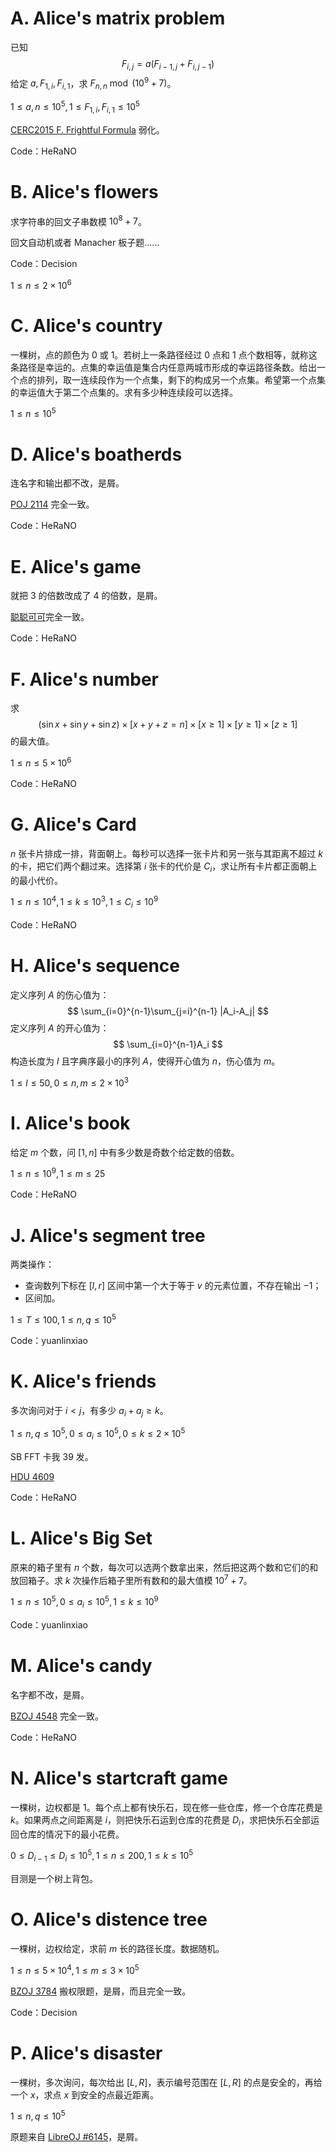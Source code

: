 # A. Alice's matrix problem

已知
$$
F_{i,j}=a(F_{i-1,j}+F_{i,j-1})
$$
给定 $a,F_{1,i},F_{i,1}$，求 $F_{n,n}\bmod (10^9+7)$。

$1\le a,n\le 10^5,1\le F_{1,i},F_{i,1}\le 10^5$

[CERC2015 F. Frightful Formula](https://codeforces.com/gym/101480/attachments/download/5837/20152016-acmicpc-central-europe-regional-contest-cerc-15-en.pdf) 弱化。

Code：HeRaNO

# B. Alice's flowers

求字符串的回文子串数模 $10^8+7$。

回文自动机或者 Manacher 板子题……

Code：Decision

$1\le n\le 2\times 10^6$

# C. Alice's country

一棵树，点的颜色为 $0$ 或 $1$。若树上一条路径经过 $0$ 点和 $1$ 点个数相等，就称这条路径是幸运的。点集的幸运值是集合内任意两城市形成的幸运路径条数。给出一个点的排列，取一连续段作为一个点集，剩下的构成另一个点集。希望第一个点集的幸运值大于第二个点集的。求有多少种连续段可以选择。

$1\le n\le 10^5$

# D. Alice's boatherds

连名字和输出都不改，是屑。

[POJ 2114](http://poj.org/problem?id=2114) 完全一致。

Code：HeRaNO

# E. Alice's game

就把 $3$ 的倍数改成了 $4$ 的倍数，是屑。

[聪聪可可](https://www.luogu.com.cn/problem/P2634)完全一致。

Code：HeRaNO

# F. Alice's number

求
$$
(\sin x+\sin y+\sin z)\times[x+y+z=n]\times[x\ge 1]\times[y\ge 1]\times[z\ge 1]
$$
的最大值。

$1\le n\le 5\times 10^6$

Code：HeRaNO

# G. Alice's Card

$n$ 张卡片排成一排，背面朝上。每秒可以选择一张卡片和另一张与其距离不超过 $k$ 的卡，把它们两个翻过来。选择第 $i$ 张卡的代价是 $C_i$，求让所有卡片都正面朝上的最小代价。

$1\le n\le 10^4,1\le k\le 10^3,1\le C_i\le 10^9$

Code：HeRaNO

# H. Alice's sequence

定义序列 $A$ 的伤心值为：
$$
\sum_{i=0}^{n-1}\sum_{j=i}^{n-1} |A_i-A_j|
$$
定义序列 $A$ 的开心值为：
$$
\sum_{i=0}^{n-1}A_i
$$
构造长度为 $l$ 且字典序最小的序列 $A$，使得开心值为 $n$，伤心值为 $m$。

$1\le l\le 50,0\le n,m\le 2\times 10^3$

# I. Alice's book

给定 $m$ 个数，问 $[1,n]$ 中有多少数是奇数个给定数的倍数。

$1\le n\le 10^9,1\le m\le 25$

Code：HeRaNO

# J. Alice's segment tree

两类操作：

- 查询数列下标在 $[l,r]$ 区间中第一个大于等于 $v$ 的元素位置，不存在输出 $-1$；
- 区间加。

$1\le T\le 100,1\le n,q\le 10^5$

Code：yuanlinxiao

# K. Alice's friends

多次询问对于 $i<j$，有多少 $a_i+a_j\ge k$。

$1\le n,q\le 10^5,0\le a_i\le 10^5,0\le k\le 2\times 10^5$

SB FFT 卡我 39 发。

[HDU 4609](http://acm.hdu.edu.cn/showproblem.php?pid=4609)

Code：HeRaNO

# L. Alice's Big Set

原来的箱子里有 $n$ 个数，每次可以选两个数拿出来，然后把这两个数和它们的和放回箱子。求 $k$ 次操作后箱子里所有数和的最大值模 $10^7+7$。

$1\le n\le 10^5,0\le a_i\le 10^5,1\le k\le 10^9$

Code：yuanlinxiao

# M. Alice's candy

名字都不改，是屑。

[BZOJ 4548](https://www.lydsy.com/JudgeOnline/problem.php?id=4548) 完全一致。

Code：HeRaNO

# N. Alice's startcraft game

一棵树，边权都是 $1$。每个点上都有快乐石，现在修一些仓库，修一个仓库花费是 $k$。如果两点之间距离是 $i$，则把快乐石运到仓库的花费是 $D_i$，求把快乐石全部运回仓库的情况下的最小花费。

$0\le D_{i-1}\le D_i\le 10^5,1\le n\le 200,1\le k\le 10^5$

目测是一个树上背包。

# O. Alice's distence tree

一棵树，边权给定，求前 $m$ 长的路径长度。数据随机。

$1\le n\le 5\times 10^4,1\le m\le 3\times 10^5$

[BZOJ 3784](https://www.lydsy.com/JudgeOnline/problem.php?id=3784) 搬权限题，是屑，而且完全一致。

Code：Decision

# P. Alice's disaster

一棵树，多次询问，每次给出 $[L,R]$，表示编号范围在 $[L,R]$ 的点是安全的，再给一个 $x$，求点 $x$ 到安全的点最近距离。

$1\le n,q\le 10^5$

原题来自 [LibreOJ #6145](https://loj.ac/problem/6145)，是屑。
